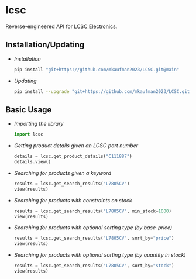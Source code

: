 # lcsc
Reverse-engineered API for [LCSC Electronics](https://www.lcsc.com/).

## Installation/Updating
- *Installation*
    ```bash
    pip install "git+https://github.com/mkaufman2023/LCSC.git@main"
    ```
- *Updating*
    ```bash
    pip install --upgrade "git+https://github.com/mkaufman2023/LCSC.git@main"
    ```

## Basic Usage
- *Importing the library*
    ```python
    import lcsc
    ```
- *Getting product details given an LCSC part number*
    ```python
    details = lcsc.get_product_details("C111887")
    details.view()
    ```
- *Searching for products given a keyword*
    ```python
    results = lcsc.get_search_results("L7805CV")
    view(results)
    ```
- *Searching for products with constraints on stock*
    ```python
    results = lcsc.get_search_results("L7805CV", min_stock=1000)
    view(results)
    ```
- *Searching for products with optional sorting type (by base-price)*
    ```python
    results = lcsc.get_search_results("L7805CV", sort_by="price")
    view(results)
    ```
- *Searching for products with optional sorting type (by quantity in stock)*
    ```python
    results = lcsc.get_search_results("L7805CV", sort_by="stock")
    view(results)
    ```